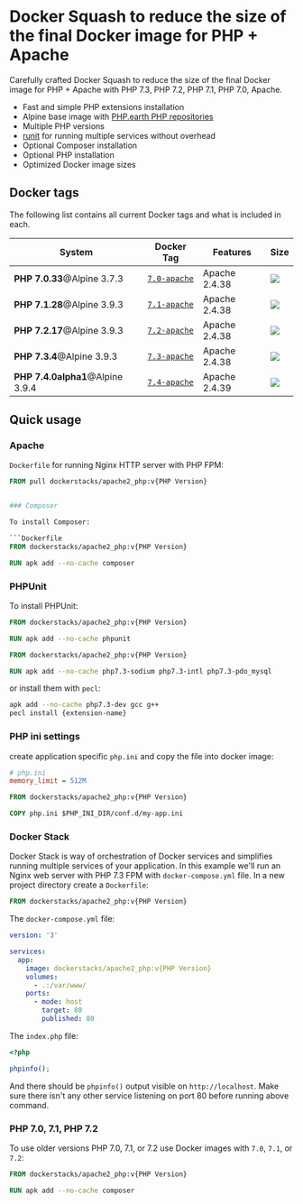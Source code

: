 # Docker Squash to reduce the size of the final Docker image for PHP + Apache

Carefully crafted Docker Squash to reduce the size of the final Docker image for PHP + Apache with PHP 7.3, PHP 7.2, PHP 7.1, PHP 7.0, Apache.

* Fast and simple PHP extensions installation
* Alpine base image with [PHP.earth PHP repositories](https://docs.php.earth/linux/alpine)
* Multiple PHP versions
* [runit](http://smarden.org/runit/) for running multiple services without overhead
* Optional Composer installation
* Optional PHP installation
* Optimized Docker image sizes


## Docker tags

The following list contains all current Docker tags and what is included in each.

| System | Docker Tag | Features | Size |
| ------ | ---------- | -------- | ---- |
| **PHP 7.0.33**@Alpine 3.7.3 | [`7.0-apache`](https://github.com/phpearth/docker-php/tree/master/docker/7.0-apache.Dockerfile) | Apache 2.4.38 | [![](https://images.microbadger.com/badges/image/phpearth/php:7.0-apache.svg)](https://microbadger.com/images/phpearth/php:7.0-apache "Image size") |
| **PHP 7.1.28**@Alpine 3.9.3 | [`7.1-apache`](https://github.com/phpearth/docker-php/tree/master/docker/7.1-apache.Dockerfile) | Apache 2.4.38 | [![](https://images.microbadger.com/badges/image/phpearth/php:7.1-apache.svg)](https://microbadger.com/images/phpearth/php:7.1-apache "Image size") |
| **PHP 7.2.17**@Alpine 3.9.3 | [`7.2-apache`](https://github.com/phpearth/docker-php/tree/master/docker/7.2-apache.Dockerfile) | Apache 2.4.38 | [![](https://images.microbadger.com/badges/image/phpearth/php:7.2-apache.svg)](https://microbadger.com/images/phpearth/php:7.2-apache "Image size") |
| **PHP 7.3.4**@Alpine 3.9.3 | [`7.3-apache`](https://github.com/phpearth/docker-php/tree/master/docker/7.3-apache.Dockerfile) | Apache 2.4.38 | [![](https://images.microbadger.com/badges/image/phpearth/php:7.3-apache.svg)](https://microbadger.com/images/phpearth/php:7.3-apache "Image size") |
| **PHP 7.4.0alpha1**@Alpine 3.9.4 | [`7.4-apache`](https://github.com/phpearth/docker-php/tree/master/docker/7.4-apache.Dockerfile) | Apache 2.4.39 | [![](https://images.microbadger.com/badges/image/phpearth/php:7.4-apache.svg)](https://microbadger.com/images/phpearth/php:7.4-apache "Image size") |

## Quick usage

### Apache

`Dockerfile` for running Nginx HTTP server with PHP FPM:

```Dockerfile
FROM pull dockerstacks/apache2_php:v{PHP Version}


### Composer

To install Composer:

```Dockerfile
FROM dockerstacks/apache2_php:v{PHP Version}

RUN apk add --no-cache composer
```

### PHPUnit

To install PHPUnit:

```Dockerfile
FROM dockerstacks/apache2_php:v{PHP Version}

RUN apk add --no-cache phpunit
```

```Dockerfile
FROM dockerstacks/apache2_php:v{PHP Version}

RUN apk add --no-cache php7.3-sodium php7.3-intl php7.3-pdo_mysql
```

or install them with `pecl`:

```bash
apk add --no-cache php7.3-dev gcc g++
pecl install {extension-name}
```

### PHP ini settings
create application specific `php.ini` and copy the file into docker image:


```ini
# php.ini
memory_limit = 512M
```

```Dockerfile
FROM dockerstacks/apache2_php:v{PHP Version}

COPY php.ini $PHP_INI_DIR/conf.d/my-app.ini
```

### Docker Stack

Docker Stack is way of orchestration of Docker services and simplifies running multiple services of your application. In this example we'll run an Nginx web server with PHP 7.3 FPM with `docker-compose.yml` file. In a new project directory create a `Dockerfile`:

```Dockerfile
FROM dockerstacks/apache2_php:v{PHP Version}
```

The `docker-compose.yml` file:

```yml
version: '3'

services:
  app:
    image: dockerstacks/apache2_php:v{PHP Version}
    volumes:
      - .:/var/www/
    ports:
      - mode: host
        target: 80
        published: 80
```

The `index.php` file:

```php
<?php

phpinfo();
```

And there should be `phpinfo()` output visible on `http://localhost`. Make sure there isn't any other service listening on port 80 before running above command.

### PHP 7.0, 7.1, PHP 7.2

To use older versions PHP 7.0, 7.1, or 7.2 use Docker images with `7.0`, `7.1`, or `7.2`:

```Dockerfile
FROM dockerstacks/apache2_php:v{PHP Version}

RUN apk add --no-cache composer
```


